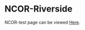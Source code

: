 # NCOR-Riverside

NCOR-test page can be viewed [Here](https://ncor-organization.github.io/NCOR-Riverside/#ncor-west-coast-division).
